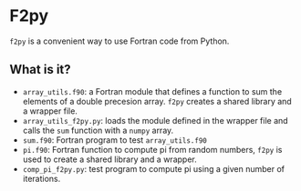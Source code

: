 # F2py

`f2py` is a convenient way to use Fortran code from Python.

What is it?
-----------
* `array_utils.f90`: a Fortran module that defines a function to
    sum the elements of a double precesion array.  `f2py` creates
    a shared library and a wrapper file.
* `array_utils_f2py.py`: loads the module defined in the wrapper
    file and calls the `sum` function with a `numpy` array.
* `sum.f90`: Fortran program to test `array_utils.f90`
* `pi.f90`: Fortran function to compute pi from random numbers, `f2py`
    is used to create a shared library and a wrapper.
* `comp_pi_f2py.py`: test program to compute pi using a given number
    of iterations.
